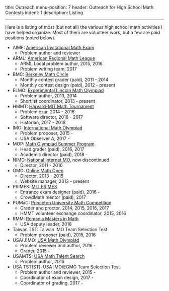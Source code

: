 title: Outreach
menu-position: 7
header: Outreach for High School Math Contests
indent: 1
description: Listing

---

Here is a listing of most (but not all)
the various high school math activities I have helped organize.
Most of them are volunteer work,
but a few are paid positions (noted below).

+ AIME: [American Invitational Math Exam](https://en.wikipedia.org/wiki/American_Invitational_Mathematics_Examination)
	+ Problem author and reviewer
+ ARML: [American Regional Math League](www.arml2.com)
	+ ARML Local problem author, 2015, 2016
	+ Problem writing team, 2017
+ BMC: [Berkeley Math Circle](http://mathcircle.berkeley.edu/)
	+ Monthly contest grader (paid), 2011 - 2014
	+ Monthly contest design (paid), 2012 - present
+ ELMO: [Experimental Lincoln Math Olympiad](http://web.evanchen.cc/elmo/index.html)
	+ Problem author, 2013, 2014
	+ Shortlist coordinator, 2013 - present
+ HMMT: [Harvard-MIT Math Tournament](www.hmmt.co)
	+ Problem czar, 2014 - 2016
	+ Software director, 2016 - 2017
	+ Historian, 2017 - 2018
+ IMO: [International Math Olympiad](www.imo-official.org)
	+ Problem proposer, 2015 -
	+ USA Observer A, 2017 -
+ MOP: [Math Olympiad Summer Program](https://en.wikipedia.org/wiki/Mathematical_Olympiad_Summer_Program)
	+ Head grader (paid), 2016, 2017
	+ Academic director (paid), 2018 -
+ NIMO: [National Internet MO](http://internetolympiad.org/), now discontinued
	+ Director, 2011 - 2016
+ OMO: [Online Math Open](http://internetolympiad.org/pages/16-omo_acknow)
	+ Director, 2013 - 2015
	+ Website manager, 2013 - present
+ PRIMES: [MIT PRIMES](http://math.mit.edu/research/highschool/primes/index.php)
	+ Entrance exam designer (paid), 2016 -
	+ CrowdMath mentor (paid), 2017
+ PUMaC: [Princeton University Math Competition](https://pumac.princeton.edu/)
	+ Grader and proctor, 2014, 2015, 2016, 2017
	+ HMMT volunteer exchange coordinator, 2015, 2016
+ RMM: [Romania Masters in Math](http://rmms.lbi.ro/)
	+ USA deputy leader, 2018
+ Taiwan TST: Taiwan IMO Team Selection Test
	+ Problem proposer (paid), 2015, 2016
+ USA(J)MO: [USA Math Olympiad](https://en.wikipedia.org/wiki/United_States_of_America_Mathematical_Olympiad)
	+ Problem reviewer and author, 2016 -
	+ Grader, 2015 -
+ USAMTS: [USA Math Talent Search](http://usamts.org/)
	+ Problem author, 2016
+ USA TST(ST): USA IMO/EGMO Team Selection Test
	+ Problem author and reviewer, 2015 -
	+ Coordinator of exam design, 2017 -
	+ Coordinator of grading, 2017 -

<!-- USAMO committee soon? :O -->
